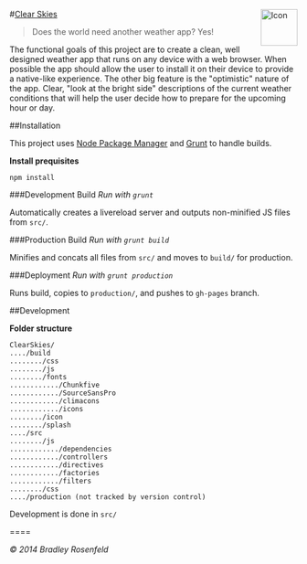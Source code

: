 #[Clear Skies](http://clearskiesapp.com) <img src="http://bradleyrosenfeld.com/ClearSkies/icon/favicon-96x96.png" alt="Icon" align="right" height="64"/>

> Does the world need another weather app? Yes!
>
  The functional goals of this project are to create a clean, well designed weather app that runs on any device with a web browser. When possible the app should allow the user to install it on their device to provide a native-like experience. The other big feature is the "optimistic" nature of the app. Clear, "look at the bright side" descriptions of the current weather conditions that will help the user decide how to prepare for the upcoming hour or day.

##Installation

This project uses [Node Package Manager](http://nodejs.org/) and [Grunt](http://gruntjs.com) to handle builds.

**Install prequisites**

```shell
npm install
```

###Development Build
_Run with `grunt`_

Automatically creates a livereload server and outputs non-minified JS files from `src/`.

###Production Build
_Run with `grunt build`_

Minifies and concats all files from `src/` and moves to `build/` for production.

###Deployment
_Run with `grunt production`_

Runs build, copies to `production/`, and pushes to `gh-pages` branch.


##Development

**Folder structure**

```
ClearSkies/
..../build
......../css
......../js
......../fonts
............/Chunkfive
............/SourceSansPro
............/climacons
............/icons
......../icon
......../splash
..../src
......../js
............/dependencies
............/controllers
............/directives
............/factories
............/filters
......../css
..../production (not tracked by version control)
```

Development is done in `src/`

====

_&copy; 2014 Bradley Rosenfeld_
